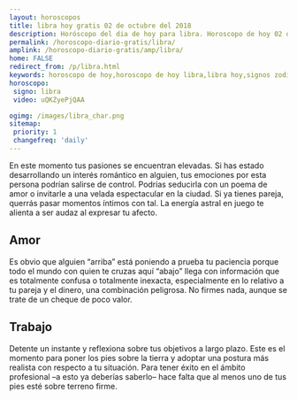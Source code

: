 ```yaml
---
layout: horoscopos
title: libra hoy gratis 02 de octubre del 2018 
description: Horóscopo del dia de hoy para libra. Horoscopo de hoy 02 de octubre del 2018. Las predicciones de amor, trabajo, vida personal gratis.
permalink: /horoscopo-diario-gratis/libra/
amplink: /horoscopo-diario-gratis/amp/libra/
home: FALSE
redirect_from: /p/libra.html
keywords: horoscopo de hoy,horoscopo de hoy libra,libra hoy,signos zodiacales,horóscopo de hoy,horoscopos de hoy,horoscopo libra hoy,horoscopo de libra de hoy,horóscopo de hoy libra,horoscopos,horoscopo del dia de hoy,libra de hoy,los horoscopos de hoy,libra de hoy,libra Diciembre 2018,el horóscopo de hoy libra,horóscopo del día,horoscopo y tarot libra,predicciones zodiacales 2018,libra hoy amor,signos zodiacales 2018el horoscopo de hoy
horoscopo:
 signo: libra
 video: uQKZyePjQAA

ogimg: /images/libra_char.png
sitemap:
 priority: 1
 changefreq: 'daily'
---
```



En este momento tus pasiones se encuentran elevadas. Si has estado desarrollando un interés romántico en alguien, tus emociones por esta persona podrían salirse de control. Podrías seducirla con un poema de amor o invitarle a una velada espectacular en la ciudad. Si ya tienes pareja, querrás pasar momentos íntimos con tal. La energía astral en juego te alienta a ser audaz al expresar tu afecto.

## Amor

Es obvio que alguien “arriba” está poniendo a prueba tu paciencia porque todo el mundo con quien te cruzas aquí “abajo” llega con información que es totalmente confusa o totalmente inexacta, especialmente en lo relativo a tu pareja y el dinero, una combinación peligrosa. No firmes nada, aunque se trate de un cheque de poco valor.

## Trabajo

Detente un instante y reflexiona sobre tus objetivos a largo plazo. Este es el momento para poner los pies sobre la tierra y adoptar una postura más realista con respecto a tu situación. Para tener éxito en el ámbito profesional –a esto ya deberías saberlo– hace falta que al menos uno de tus pies esté sobre terreno firme.